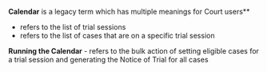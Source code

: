 **Calendar** is a legacy term which has multiple meanings for Court users** 
* refers to the list of trial sessions 
* refers to the list of cases that are on a specific trial session 

**Running the Calendar** - refers to the bulk action of setting eligible cases for a trial session and generating the Notice of Trial for all cases 


